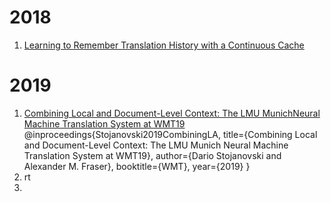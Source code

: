 # 2018
1. [Learning to Remember Translation History with a Continuous Cache](https://www.aclweb.org/anthology/Q18-1029.pdf)

# 2019
1. [Combining Local and Document-Level Context: The LMU MunichNeural Machine Translation System at WMT19](https://www.aclweb.org/anthology/W19-5345.pdf)    
@inproceedings{Stojanovski2019CombiningLA,
  title={Combining Local and Document-Level Context: The LMU Munich Neural Machine Translation System at WMT19},
  author={Dario Stojanovski and Alexander M. Fraser},
  booktitle={WMT},
  year={2019}
}
2. rt
3. 
